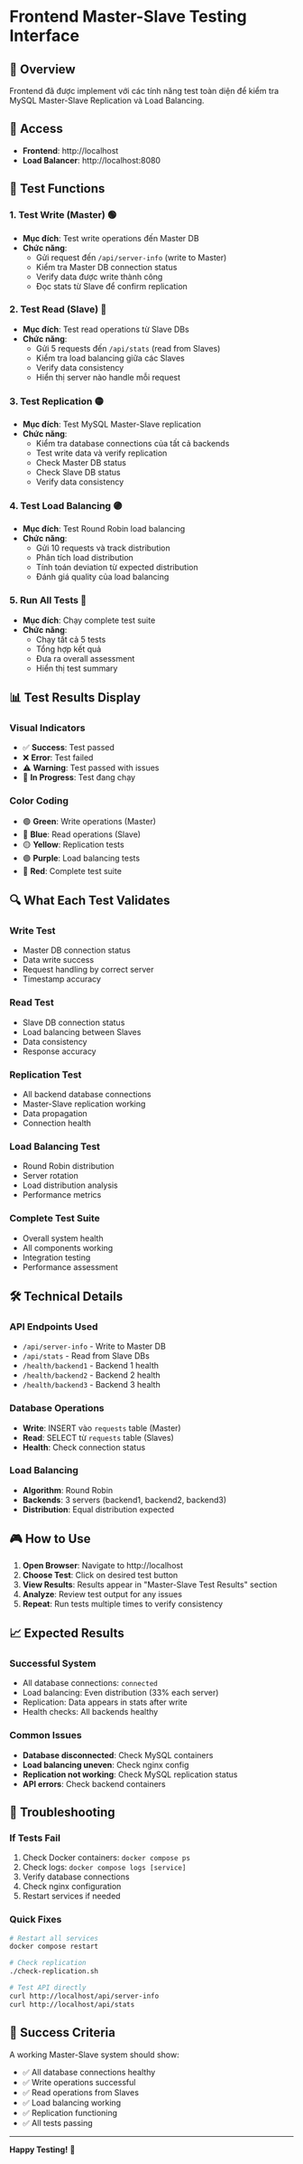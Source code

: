 # Frontend Master-Slave Testing Interface

## 🎯 Overview

Frontend đã được implement với các tính năng test toàn diện để kiểm tra MySQL Master-Slave Replication và Load Balancing.

## 🚀 Access

- **Frontend**: http://localhost
- **Load Balancer**: http://localhost:8080

## 🧪 Test Functions

### 1. **Test Write (Master)** 🟢

- **Mục đích**: Test write operations đến Master DB
- **Chức năng**:
  - Gửi request đến `/api/server-info` (write to Master)
  - Kiểm tra Master DB connection status
  - Verify data được write thành công
  - Đọc stats từ Slave để confirm replication

### 2. **Test Read (Slave)** 🔵

- **Mục đích**: Test read operations từ Slave DBs
- **Chức năng**:
  - Gửi 5 requests đến `/api/stats` (read from Slaves)
  - Kiểm tra load balancing giữa các Slaves
  - Verify data consistency
  - Hiển thị server nào handle mỗi request

### 3. **Test Replication** 🟡

- **Mục đích**: Test MySQL Master-Slave replication
- **Chức năng**:
  - Kiểm tra database connections của tất cả backends
  - Test write data và verify replication
  - Check Master DB status
  - Check Slave DB status
  - Verify data consistency

### 4. **Test Load Balancing** 🟣

- **Mục đích**: Test Round Robin load balancing
- **Chức năng**:
  - Gửi 10 requests và track distribution
  - Phân tích load distribution
  - Tính toán deviation từ expected distribution
  - Đánh giá quality của load balancing

### 5. **Run All Tests** 🔴

- **Mục đích**: Chạy complete test suite
- **Chức năng**:
  - Chạy tất cả 5 tests
  - Tổng hợp kết quả
  - Đưa ra overall assessment
  - Hiển thị test summary

## 📊 Test Results Display

### Visual Indicators

- ✅ **Success**: Test passed
- ❌ **Error**: Test failed
- ⚠️ **Warning**: Test passed with issues
- 🔄 **In Progress**: Test đang chạy

### Color Coding

- 🟢 **Green**: Write operations (Master)
- 🔵 **Blue**: Read operations (Slave)
- 🟡 **Yellow**: Replication tests
- 🟣 **Purple**: Load balancing tests
- 🔴 **Red**: Complete test suite

## 🔍 What Each Test Validates

### Write Test

- Master DB connection status
- Data write success
- Request handling by correct server
- Timestamp accuracy

### Read Test

- Slave DB connection status
- Load balancing between Slaves
- Data consistency
- Response accuracy

### Replication Test

- All backend database connections
- Master-Slave replication working
- Data propagation
- Connection health

### Load Balancing Test

- Round Robin distribution
- Server rotation
- Load distribution analysis
- Performance metrics

### Complete Test Suite

- Overall system health
- All components working
- Integration testing
- Performance assessment

## 🛠️ Technical Details

### API Endpoints Used

- `/api/server-info` - Write to Master DB
- `/api/stats` - Read from Slave DBs
- `/health/backend1` - Backend 1 health
- `/health/backend2` - Backend 2 health
- `/health/backend3` - Backend 3 health

### Database Operations

- **Write**: INSERT vào `requests` table (Master)
- **Read**: SELECT từ `requests` table (Slaves)
- **Health**: Check connection status

### Load Balancing

- **Algorithm**: Round Robin
- **Backends**: 3 servers (backend1, backend2, backend3)
- **Distribution**: Equal distribution expected

## 🎮 How to Use

1. **Open Browser**: Navigate to http://localhost
2. **Choose Test**: Click on desired test button
3. **View Results**: Results appear in "Master-Slave Test Results" section
4. **Analyze**: Review test output for any issues
5. **Repeat**: Run tests multiple times to verify consistency

## 📈 Expected Results

### Successful System

- All database connections: `connected`
- Load balancing: Even distribution (33% each server)
- Replication: Data appears in stats after write
- Health checks: All backends healthy

### Common Issues

- **Database disconnected**: Check MySQL containers
- **Load balancing uneven**: Check nginx config
- **Replication not working**: Check MySQL replication status
- **API errors**: Check backend containers

## 🔧 Troubleshooting

### If Tests Fail

1. Check Docker containers: `docker compose ps`
2. Check logs: `docker compose logs [service]`
3. Verify database connections
4. Check nginx configuration
5. Restart services if needed

### Quick Fixes

```bash
# Restart all services
docker compose restart

# Check replication
./check-replication.sh

# Test API directly
curl http://localhost/api/server-info
curl http://localhost/api/stats
```

## 🎉 Success Criteria

A working Master-Slave system should show:

- ✅ All database connections healthy
- ✅ Write operations successful
- ✅ Read operations from Slaves
- ✅ Load balancing working
- ✅ Replication functioning
- ✅ All tests passing

---

**Happy Testing!** 🚀
